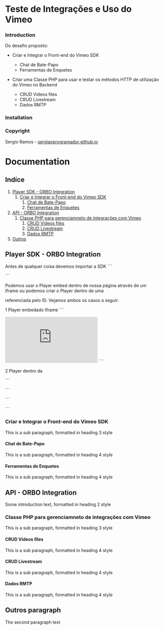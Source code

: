 # Teste de Integrações e Uso do Vimeo

### Introduction
Do desafio proposto:

- Criar e Integrar o Front-end do Vimeo SDK
    - Chat de Bate-Papo
    - Ferramentas de Enquetes

- Criar uma Classe PHP  para usar e testar os métodos HTTP de utilização do Vimeo no Backend
    - CRUD Videos files
    - CRUD Livestream
    - Dados RMTP

### Installation
<!-- O Laravel possui um conjunto de requisitos para funcionar perfeitamente em ambientes específicos. 
Esta seção específica - [requisítos do laravel](https://laravel.com/docs/7.x#server-requirements) - Laravel Documentação.

Para compilar o projeto é necessário ter instalado o [Composer](https://getcomposer.org/) e [Node](https://nodejs.org/) em sua máquina.

Assumindo que sua máquina possua os requisitos listdos - Vamos processar a instalação e compilar o projeto para ser executado.

1. Abra no cmd ou aplicativo de terminal e navegue até esta pasta
2. Execute os seguintes comandos

```bash
composer install
```

```bash
cp .env.example .env
```

```bash
php artisan key:generate
```

```bash
npm install
```

```bash
npm run dev
```

```bash
php artisan serve
``` -->

<!-- E navegue até o link do servidor gerado (http://127.0.0.1:8000) -->

### Copyright

Sergio Ramos - [sergiaoprogramador.github.io](https://sergiaoprogramador.github.io)


# Documentation

## Indíce
1. [Player SDK - ORBO Integration](#orboSdk)
    1. [Criar e Integrar o Front-end do Vimeo SDK](#orboFrontSdk)
        1. [Chat de Bate-Papo](#orboFrontChat)
        2. [Ferramentas de Enquetes](#orboFrontEnquete)
2. [API - ORBO Integration](#orboApi)
    1. [Classe PHP para gerenciamneto de integrações com Vimeo](#orboPhpClassIntegration)
        1. [CRUD Videos files](#orboCrudVideos)
        2. [CRUD Livestream](#orboCrudLivestream)
        3. [Dados RMTP](#orboLinkRmtp)
3. [Outros](#outros)

## Player SDK - ORBO Integration <a name="orboSdk"></a>

Antes de qualquer coisa devemos importar a SDK 
ˋˋˋ
<script src="https://player.vimeo.com/api/player.js"></script>
ˋˋˋ

Podemos usar o Player embed dentro de nossa página através de um Iframe ou podemos criar o Player dentro de uma <div> referenciada pelo ID. Vejamos ambos os casos a seguir: 

1 Player embedado Iframe
ˋˋˋ
<body>

  <iframe src="https://player.vimeo.com/video/{video_id}" width="{video_width}" height="{video_height}" frameborder="0" webkitallowfullscreen mozallowfullscreen allowfullscreen></iframe>

</body>
ˋˋˋ

2 Player dentro da <div>
ˋˋˋ
<body>

  <div id="playerOrbo"></div>

</body>
ˋˋˋ

ˋˋˋ
<script>
  var optionsPlayer1 = {
    id: idVideo,
    width: larguraVideo
  }
  var videoPlayer1 = new Vimeo.Player('#idTagDiv', optionsPlayer1)
  videoPlayer1.setVolume(.5)
  videoPlayer1.on('play', function() {
    console.log('Played the first video')
  })
</script>
ˋˋˋ

### Criar e Integrar o Front-end do Vimeo SDK <a name="orboFrontSdk"></a>
This is a sub paragraph, formatted in heading 3 style

#### Chat de Bate-Papo <a name="orboFrontChat"></a>
This is a sub paragraph, formatted in heading 4 style

#### Ferramentas de Enquetes <a name="orboFrontEnquete"></a>
This is a sub paragraph, formatted in heading 4 style

## API - ORBO Integration <a name="orboApi"></a>
Some introduction text, formatted in heading 2 style

### Classe PHP para gerenciamneto de integrações com Vimeo <a name="orboPhpClassIntegration"></a>
This is a sub paragraph, formatted in heading 3 style

#### CRUD Videos files <a name="orboCrudVideos"></a>
This is a sub paragraph, formatted in heading 4 style

#### CRUD Livestream <a name="orboCrudLivestream"></a>
This is a sub paragraph, formatted in heading 4 style

#### Dados RMTP <a name="orboLinkRmtp"></a>
This is a sub paragraph, formatted in heading 4 style

## Outros paragraph <a name="outros"></a>
The second paragraph text
